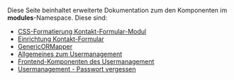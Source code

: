Diese Seite beinhaltet erweiterte Dokumentation zum den Komponenten im
**modules**-Namespace. Diese sind:

-   [CSS-Formatierung
    Kontakt-Formular-Modul](/CSS-Formatierung_Kontakt-Formular-Modul "wikilink")
-   [Einrichtung
    Kontakt-Formular](/Einrichtung_Kontakt-Formular "wikilink")
-   [GenericORMapper](/GenericORMapper "wikilink")
-   [Allgemeines zum Usermanagement](/Usermanagement "wikilink")
-   [Frontend-Komponenten des
    Usermanagement](/Usermanagement-Frontent-Komponenten "wikilink")
-   [Usermanagement - Passwort
    vergessen](/Usermanagement_-_Passwort_vergessen "wikilink")